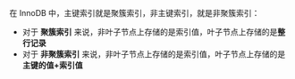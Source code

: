 
在 InnoDB 中，主键索引就是聚簇索引，非主键索引，就是非聚簇索引：
- 对于 **聚簇索引** 来说，非叶子节点上存储的是索引值，叶子节点上存储的是**整行记录**
- 对于 **非聚簇索引** 来说，非叶子节点上存储的是索引值，叶子节点上存储的是**主键的值+索引值**
